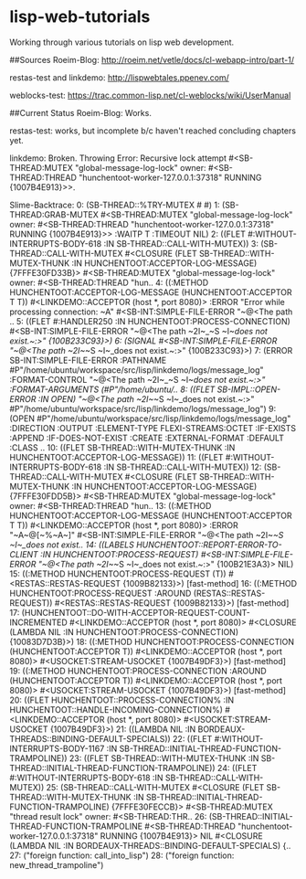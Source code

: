 # lisp-web-tutorials
Working through various tutorials on lisp web development.

##Sources
Roeim-Blog: http://roeim.net/vetle/docs/cl-webapp-intro/part-1/

restas-test and linkdemo: http://lispwebtales.ppenev.com/

weblocks-test: https://trac.common-lisp.net/cl-weblocks/wiki/UserManual

##Current Status
Roeim-Blog: Works.

restas-test: works, but incomplete b/c haven't reached concluding chapters yet.

linkdemo: Broken. Throwing Error: 
Recursive lock attempt #<SB-THREAD:MUTEX "global-message-log-lock" owner: #<SB-THREAD:THREAD "hunchentoot-worker-127.0.0.1:37318" RUNNING {1007B4E913}>>.

Slime-Backtrace:
  0: (SB-THREAD::%TRY-MUTEX #<unavailable argument> #<unavailable argument>)
  1: (SB-THREAD:GRAB-MUTEX #<SB-THREAD:MUTEX "global-message-log-lock" owner: #<SB-THREAD:THREAD "hunchentoot-worker-127.0.0.1:37318" RUNNING {1007B4E913}>> :WAITP T :TIMEOUT NIL)
  2: ((FLET #:WITHOUT-INTERRUPTS-BODY-618 :IN SB-THREAD::CALL-WITH-MUTEX))
  3: (SB-THREAD::CALL-WITH-MUTEX #<CLOSURE (FLET SB-THREAD::WITH-MUTEX-THUNK :IN HUNCHENTOOT:ACCEPTOR-LOG-MESSAGE) {7FFFE30FD33B}> #<SB-THREAD:MUTEX "global-message-log-lock" owner: #<SB-THREAD:THREAD "hun..
  4: ((:METHOD HUNCHENTOOT:ACCEPTOR-LOG-MESSAGE (HUNCHENTOOT:ACCEPTOR T T)) #<LINKDEMO::ACCEPTOR (host *, port 8080)> :ERROR "Error while processing connection: ~A" #<SB-INT:SIMPLE-FILE-ERROR "~@<The path ..
  5: ((FLET #:HANDLER250 :IN HUNCHENTOOT:PROCESS-CONNECTION) #<SB-INT:SIMPLE-FILE-ERROR "~@<The path ~2I~_~S ~I~_does not exist.~:>" {100B233C93}>)
  6: (SIGNAL #<SB-INT:SIMPLE-FILE-ERROR "~@<The path ~2I~_~S ~I~_does not exist.~:>" {100B233C93}>)
  7: (ERROR SB-INT:SIMPLE-FILE-ERROR :PATHNAME #P"/home/ubuntu/workspace/src/lisp/linkdemo/logs/message_log" :FORMAT-CONTROL "~@<The path ~2I~_~S ~I~_does not exist.~:>" :FORMAT-ARGUMENTS (#P"/home/ubuntu/..
  8: ((FLET SB-IMPL::OPEN-ERROR :IN OPEN) "~@<The path ~2I~_~S ~I~_does not exist.~:>" #P"/home/ubuntu/workspace/src/lisp/linkdemo/logs/message_log")
  9: (OPEN #P"/home/ubuntu/workspace/src/lisp/linkdemo/logs/message_log" :DIRECTION :OUTPUT :ELEMENT-TYPE FLEXI-STREAMS:OCTET :IF-EXISTS :APPEND :IF-DOES-NOT-EXIST :CREATE :EXTERNAL-FORMAT :DEFAULT :CLASS ..
 10: ((FLET SB-THREAD::WITH-MUTEX-THUNK :IN HUNCHENTOOT:ACCEPTOR-LOG-MESSAGE))
 11: ((FLET #:WITHOUT-INTERRUPTS-BODY-618 :IN SB-THREAD::CALL-WITH-MUTEX))
 12: (SB-THREAD::CALL-WITH-MUTEX #<CLOSURE (FLET SB-THREAD::WITH-MUTEX-THUNK :IN HUNCHENTOOT:ACCEPTOR-LOG-MESSAGE) {7FFFE30FDD5B}> #<SB-THREAD:MUTEX "global-message-log-lock" owner: #<SB-THREAD:THREAD "hun..
 13: ((:METHOD HUNCHENTOOT:ACCEPTOR-LOG-MESSAGE (HUNCHENTOOT:ACCEPTOR T T)) #<LINKDEMO::ACCEPTOR (host *, port 8080)> :ERROR "~A~@[~%~A~]" #<SB-INT:SIMPLE-FILE-ERROR "~@<The path ~2I~_~S ~I~_does not exist..
 14: ((LABELS HUNCHENTOOT::REPORT-ERROR-TO-CLIENT :IN HUNCHENTOOT:PROCESS-REQUEST) #<SB-INT:SIMPLE-FILE-ERROR "~@<The path ~2I~_~S ~I~_does not exist.~:>" {100B21E3A3}> NIL)
 15: ((:METHOD HUNCHENTOOT:PROCESS-REQUEST (T)) #<RESTAS::RESTAS-REQUEST {1009B82133}>) [fast-method]
 16: ((:METHOD HUNCHENTOOT:PROCESS-REQUEST :AROUND (RESTAS::RESTAS-REQUEST)) #<RESTAS::RESTAS-REQUEST {1009B82133}>) [fast-method]
 17: (HUNCHENTOOT::DO-WITH-ACCEPTOR-REQUEST-COUNT-INCREMENTED #<LINKDEMO::ACCEPTOR (host *, port 8080)> #<CLOSURE (LAMBDA NIL :IN HUNCHENTOOT:PROCESS-CONNECTION) {10083D7D3B}>)
 18: ((:METHOD HUNCHENTOOT:PROCESS-CONNECTION (HUNCHENTOOT:ACCEPTOR T)) #<LINKDEMO::ACCEPTOR (host *, port 8080)> #<USOCKET:STREAM-USOCKET {1007B49DF3}>) [fast-method]
 19: ((:METHOD HUNCHENTOOT:PROCESS-CONNECTION :AROUND (HUNCHENTOOT:ACCEPTOR T)) #<LINKDEMO::ACCEPTOR (host *, port 8080)> #<USOCKET:STREAM-USOCKET {1007B49DF3}>) [fast-method]
 20: ((FLET HUNCHENTOOT::PROCESS-CONNECTION% :IN HUNCHENTOOT::HANDLE-INCOMING-CONNECTION%) #<LINKDEMO::ACCEPTOR (host *, port 8080)> #<USOCKET:STREAM-USOCKET {1007B49DF3}>)
 21: ((LAMBDA NIL :IN BORDEAUX-THREADS::BINDING-DEFAULT-SPECIALS))
 22: ((FLET #:WITHOUT-INTERRUPTS-BODY-1167 :IN SB-THREAD::INITIAL-THREAD-FUNCTION-TRAMPOLINE))
 23: ((FLET SB-THREAD::WITH-MUTEX-THUNK :IN SB-THREAD::INITIAL-THREAD-FUNCTION-TRAMPOLINE))
 24: ((FLET #:WITHOUT-INTERRUPTS-BODY-618 :IN SB-THREAD::CALL-WITH-MUTEX))
 25: (SB-THREAD::CALL-WITH-MUTEX #<CLOSURE (FLET SB-THREAD::WITH-MUTEX-THUNK :IN SB-THREAD::INITIAL-THREAD-FUNCTION-TRAMPOLINE) {7FFFE30FECCB}> #<SB-THREAD:MUTEX "thread result lock" owner: #<SB-THREAD:THR..
 26: (SB-THREAD::INITIAL-THREAD-FUNCTION-TRAMPOLINE #<SB-THREAD:THREAD "hunchentoot-worker-127.0.0.1:37318" RUNNING {1007B4E913}> NIL #<CLOSURE (LAMBDA NIL :IN BORDEAUX-THREADS::BINDING-DEFAULT-SPECIALS) {..
 27: ("foreign function: call_into_lisp")
 28: ("foreign function: new_thread_trampoline")
